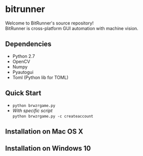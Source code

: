 # bitrunner

Welcome to BitRunner's source repository!<br />
BitRunner is cross-platform GUI automation with machine vision.

## Dependencies
  - Python 2.7
  - OpenCV
  - Numpy
  - Pyautogui
  - Toml (Python lib for TOML)

## Quick Start
  - `python brwzrgame.py`<br />
  - *With specific script*<br />`python brwzrgame.py -c createaccount`

## Installation on Mac OS X

## Installation on Windows 10

